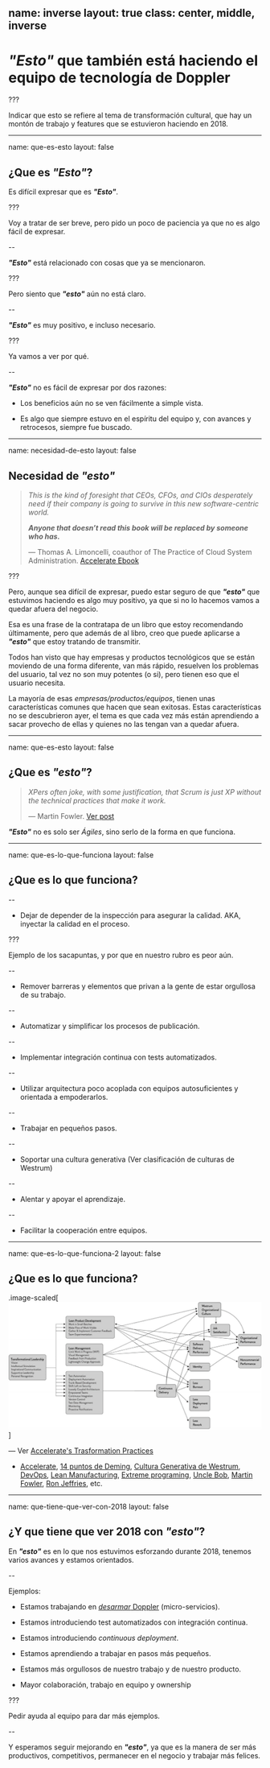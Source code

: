 name: inverse
layout: true
class: center, middle, inverse
---
# _**"Esto"**_ que también está haciendo el equipo de tecnología de Doppler

???

Indicar que esto se refiere al tema de transformación cultural, que hay un montón de trabajo y features que se estuvieron haciendo en 2018.

---
name: que-es-esto
layout: false
## ¿Que es _**"Esto"**_?

Es difícil expresar que es _**"Esto"**_.

???

Voy a tratar de ser breve, pero pido un poco de paciencia ya que no es algo fácil de expresar.

--

_**"Esto"**_ está relacionado con cosas que ya se mencionaron.

???

Pero siento que _**"esto"**_ aún no está claro.

--

_**"Esto"**_ es muy positivo, e incluso necesario.

???

Ya vamos a ver por qué.

--

_**"Esto"**_ no es fácil de expresar por dos razones:

* Los beneficios aún no se ven fácilmente a simple vista.

* Es algo que siempre estuvo en el espíritu del equipo y, con avances y retrocesos, siempre fue buscado.

---
name: necesidad-de-esto
layout: false
## Necesidad de _**"esto"**_

> _This is the kind of foresight that CEOs, CFOs, and CIOs desperately need if their company is going to survive in this new software-centric world._
>
> _**Anyone that doesn’t read this book will be replaced by someone who has.**_
>
> — Thomas A. Limoncelli, coauthor of The Practice of Cloud System Administration. [Accelerate Ebook](https://makingsense.slack.com/files/U04U7GL8D/FFK3H0280/accelerate_-_forsgren_phd.mobi)

???

Pero, aunque sea difícil de expresar, puedo estar seguro de que _**"esto"**_ que estuvimos haciendo es algo muy positivo, ya que si no lo hacemos vamos a quedar afuera del negocio.

Esa es una frase de la contratapa de un libro que estoy recomendando últimamente, pero que además de al libro, creo que puede aplicarse a _**"esto"**_ que estoy tratando de transmitir.

Todos han visto que hay empresas y productos tecnológicos que se están moviendo de una forma diferente, van más rápido, resuelven los problemas del usuario, tal vez no son muy potentes (o si), pero tienen eso que el usuario necesita.

La mayoría de esas _empresas/productos/equipos_, tienen unas características comunes que hacen que sean exitosas. Estas características no se descubrieron ayer, el tema es que cada vez más están aprendiendo a sacar provecho de ellas y quienes no las tengan van a quedar afuera.

---
name: que-es-esto
layout: false
## ¿Que es _**"esto"**_?

> _XPers often joke, with some justification, that Scrum is just XP without the technical practices that make it work._
>
> — Martin Fowler. [Ver post](https://martinfowler.com/bliki/FlaccidScrum.html)

_**"Esto"**_ no es solo ser _Ágiles_, sino serlo de la forma en que funciona.

---
name: que-es-lo-que-funciona
layout: false
## ¿Que es lo que funciona?

--

* Dejar de depender de la inspección para asegurar la calidad. AKA, inyectar la calidad en el proceso.

???

Ejemplo de los sacapuntas, y por que en nuestro rubro es peor aún.

--

* Remover barreras y elementos que privan a la gente de estar orgullosa de su trabajo.

--

* Automatizar y simplificar los procesos de publicación.

--

* Implementar integración continua con tests automatizados.

--

* Utilizar arquitectura poco acoplada con equipos autosuficientes y orientada a empoderarlos.

--

* Trabajar en pequeños pasos.

--

* Soportar una cultura generativa (Ver clasificación de culturas de Westrum)

--

* Alentar y apoyar el aprendizaje.

--

* Facilitar la cooperación entre equipos.

---
name: que-es-lo-que-funciona-2
layout: false
## ¿Que es lo que funciona?

.image-scaled[![Overall Research Program](overall-research-program.png)]

 — Ver [Accelerate's Trasformation Practices](https://devops-research.com/assets/transformation_practices.pdf)

* [Accelerate](https://makingsense.slack.com/files/U04U7GL8D/FFK3H0280/accelerate_-_forsgren_phd.mobi), [14 puntos de Deming](https://www.educadictos.com/calidad-total-los-14-puntos-de-deming/), [Cultura Generativa de Westrum](https://qualitysafety.bmj.com/content/13/suppl_2/ii22), [DevOps](https://es.atlassian.com/devops), [Lean Manufacturing](https://es.wikipedia.org/wiki/Lean_manufacturing), [Extreme programing](https://es.wikipedia.org/wiki/Programaci%C3%B3n_extrema), [Uncle Bob](https://www.youtube.com/playlist?list=PLEMyUWan0SG6OLZEOu0ZPd5z4Q5QAw8zh), [Martin Fowler](https://martinfowler.com/articles/agile-aus-2018.html), [Ron Jeffries](https://ronjeffries.com/categories/success/), etc.

---
name: que-tiene-que-ver-con-2018
layout: false
## ¿Y que tiene que ver 2018 con _**"esto"**_?

En _**"esto"**_ es en lo que nos estuvimos esforzando durante 2018, tenemos varios avances y estamos orientados.

--

Ejemplos:

* Estamos trabajando en [_desarmar_ Doppler](https://gist.github.com/andresmoschini/14fea591110fba4f6fc496f1ad1cb27e) (micro-servicios).

* Estamos introduciendo test automatizados con integración continua.

* Estamos introduciendo _continuous deployment_.

* Estamos aprendiendo a trabajar en pasos más pequeños.

* Estamos más orgullosos de nuestro trabajo y de nuestro producto.

* Mayor colaboración, trabajo en equipo y ownership

???

Pedir ayuda al equipo para dar más ejemplos.

--

Y esperamos seguir mejorando en _**"esto"**_, ya que es la manera de ser más productivos, competitivos, permanecer en el negocio y trabajar más felices.

